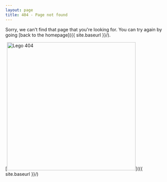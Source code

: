 ```yaml
---
layout: page
title: 404 - Page not found
---
```


Sorry, we can't find that page that you're looking for. You can try again by going [back to the homepage]({{ site.baseurl }}/).

[<img src="http://media.creativebloq.futurecdn.net/sites/creativebloq.com/files/images/2013/01/lego.jpghttp://media.creativebloq.futurecdn.net/sites/creativebloq.com/files/images/2013/01/lego.jpg" alt="Lego 404" style="width: 400px;"/>]({{ site.baseurl }}/)
